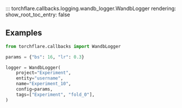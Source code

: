 ::: torchflare.callbacks.logging.wandb_logger.WandbLogger
    rendering:
         show_root_toc_entry: false

## Examples

``` python
from torchflare.callbacks import WandbLogger

params = {"bs": 16, "lr": 0.3}

logger = WandbLogger(
    project="Experiment",
    entity="username",
    name="Experiment_10",
    config=params,
    tags=["Experiment", "fold_0"],
)
```
